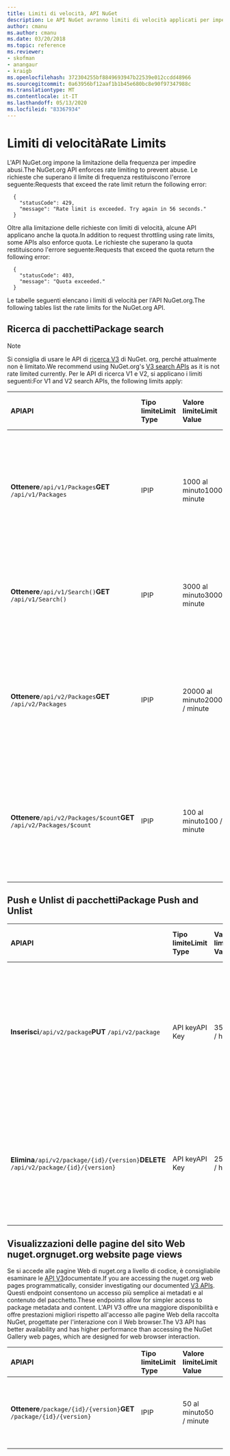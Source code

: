 ```yaml
---
title: Limiti di velocità, API NuGet
description: Le API NuGet avranno limiti di velocità applicati per impedire abusi.
author: cmanu
ms.author: cmanu
ms.date: 03/20/2018
ms.topic: reference
ms.reviewer:
- skofman
- anangaur
- kraigb
ms.openlocfilehash: 372304255bf8849693947b22539e012ccdd48966
ms.sourcegitcommit: 0a63956bf12aaf1b1b45e680bc8e90f97347988c
ms.translationtype: MT
ms.contentlocale: it-IT
ms.lasthandoff: 05/13/2020
ms.locfileid: "83367934"
---
```

# <a name="rate-limits"></a><span data-ttu-id="92039-103">Limiti di velocità</span><span class="sxs-lookup"><span data-stu-id="92039-103">Rate Limits</span></span>

<span data-ttu-id="92039-104">L'API NuGet.org impone la limitazione della frequenza per impedire abusi.</span><span class="sxs-lookup"><span data-stu-id="92039-104">The NuGet.org API enforces rate limiting to prevent abuse.</span></span> <span data-ttu-id="92039-105">Le richieste che superano il limite di frequenza restituiscono l'errore seguente:</span><span class="sxs-lookup"><span data-stu-id="92039-105">Requests that exceed the rate limit return the following error:</span></span> 

  ~~~
    {
      "statusCode": 429,
      "message": "Rate limit is exceeded. Try again in 56 seconds."
    }
  ~~~

<span data-ttu-id="92039-106">Oltre alla limitazione delle richieste con limiti di velocità, alcune API applicano anche la quota.</span><span class="sxs-lookup"><span data-stu-id="92039-106">In addition to request throttling using rate limits, some APIs also enforce quota.</span></span> <span data-ttu-id="92039-107">Le richieste che superano la quota restituiscono l'errore seguente:</span><span class="sxs-lookup"><span data-stu-id="92039-107">Requests that exceed the quota return the following error:</span></span>

  ~~~
    {
      "statusCode": 403,
      "message": "Quota exceeded."
    }
  ~~~

<span data-ttu-id="92039-108">Le tabelle seguenti elencano i limiti di velocità per l'API NuGet.org.</span><span class="sxs-lookup"><span data-stu-id="92039-108">The following tables list the rate limits for the NuGet.org API.</span></span>

## <a name="package-search"></a><span data-ttu-id="92039-109">Ricerca di pacchetti</span><span class="sxs-lookup"><span data-stu-id="92039-109">Package search</span></span>

> [!Note]
> <span data-ttu-id="92039-110">Si consiglia di usare le API di [ricerca V3](search-query-service-resource.md) di NuGet. org, perché attualmente non è limitato.</span><span class="sxs-lookup"><span data-stu-id="92039-110">We recommend using NuGet.org's [V3 search APIs](search-query-service-resource.md) as it is not rate limited currently.</span></span> <span data-ttu-id="92039-111">Per le API di ricerca V1 e V2, si applicano i limiti seguenti:</span><span class="sxs-lookup"><span data-stu-id="92039-111">For V1 and V2 search APIs, the following limits apply:</span></span>

| <span data-ttu-id="92039-112">API</span><span class="sxs-lookup"><span data-stu-id="92039-112">API</span></span> | <span data-ttu-id="92039-113">Tipo limite</span><span class="sxs-lookup"><span data-stu-id="92039-113">Limit Type</span></span> | <span data-ttu-id="92039-114">Valore limite</span><span class="sxs-lookup"><span data-stu-id="92039-114">Limit Value</span></span> | <span data-ttu-id="92039-115">Caso di utilizzo dell'API</span><span class="sxs-lookup"><span data-stu-id="92039-115">API Use Case</span></span> |
|:---|:---|:---|:---|
<span data-ttu-id="92039-116">**Ottenere**`/api/v1/Packages`</span><span class="sxs-lookup"><span data-stu-id="92039-116">**GET** `/api/v1/Packages`</span></span> | <span data-ttu-id="92039-117">IP</span><span class="sxs-lookup"><span data-stu-id="92039-117">IP</span></span> | <span data-ttu-id="92039-118">1000 al minuto</span><span class="sxs-lookup"><span data-stu-id="92039-118">1000 / minute</span></span> | <span data-ttu-id="92039-119">Eseguire query sui metadati del pacchetto NuGet tramite la raccolta OData V1 `Packages`</span><span class="sxs-lookup"><span data-stu-id="92039-119">Query NuGet package metadata via v1 OData `Packages` collection</span></span> |
<span data-ttu-id="92039-120">**Ottenere**`/api/v1/Search()`</span><span class="sxs-lookup"><span data-stu-id="92039-120">**GET** `/api/v1/Search()`</span></span> | <span data-ttu-id="92039-121">IP</span><span class="sxs-lookup"><span data-stu-id="92039-121">IP</span></span> | <span data-ttu-id="92039-122">3000 al minuto</span><span class="sxs-lookup"><span data-stu-id="92039-122">3000 / minute</span></span> | <span data-ttu-id="92039-123">Cerca i pacchetti NuGet tramite l'endpoint di ricerca V1</span><span class="sxs-lookup"><span data-stu-id="92039-123">Search for NuGet packages via v1 Search endpoint</span></span> | 
<span data-ttu-id="92039-124">**Ottenere**`/api/v2/Packages`</span><span class="sxs-lookup"><span data-stu-id="92039-124">**GET** `/api/v2/Packages`</span></span> | <span data-ttu-id="92039-125">IP</span><span class="sxs-lookup"><span data-stu-id="92039-125">IP</span></span> | <span data-ttu-id="92039-126">20000 al minuto</span><span class="sxs-lookup"><span data-stu-id="92039-126">20000 / minute</span></span> | <span data-ttu-id="92039-127">Eseguire query sui metadati del pacchetto NuGet tramite la raccolta OData v2 `Packages`</span><span class="sxs-lookup"><span data-stu-id="92039-127">Query NuGet package metadata via v2 OData `Packages` collection</span></span> | 
<span data-ttu-id="92039-128">**Ottenere**`/api/v2/Packages/$count`</span><span class="sxs-lookup"><span data-stu-id="92039-128">**GET** `/api/v2/Packages/$count`</span></span> | <span data-ttu-id="92039-129">IP</span><span class="sxs-lookup"><span data-stu-id="92039-129">IP</span></span> | <span data-ttu-id="92039-130">100 al minuto</span><span class="sxs-lookup"><span data-stu-id="92039-130">100 / minute</span></span> | <span data-ttu-id="92039-131">Eseguire query sul numero di pacchetti NuGet tramite la raccolta OData v2 `Packages`</span><span class="sxs-lookup"><span data-stu-id="92039-131">Query NuGet package count via v2 OData `Packages` collection</span></span> | 

## <a name="package-push-and-unlist"></a><span data-ttu-id="92039-132">Push e Unlist di pacchetti</span><span class="sxs-lookup"><span data-stu-id="92039-132">Package Push and Unlist</span></span>

| <span data-ttu-id="92039-133">API</span><span class="sxs-lookup"><span data-stu-id="92039-133">API</span></span> | <span data-ttu-id="92039-134">Tipo limite</span><span class="sxs-lookup"><span data-stu-id="92039-134">Limit Type</span></span> | <span data-ttu-id="92039-135">Valore limite</span><span class="sxs-lookup"><span data-stu-id="92039-135">Limit Value</span></span> | <span data-ttu-id="92039-136">Caso di utilizzo dell'API</span><span class="sxs-lookup"><span data-stu-id="92039-136">API Use Case</span></span> | 
|:---|:---|:---|:--- |
<span data-ttu-id="92039-137">**Inserisci**`/api/v2/package`</span><span class="sxs-lookup"><span data-stu-id="92039-137">**PUT** `/api/v2/package`</span></span> | <span data-ttu-id="92039-138">API key</span><span class="sxs-lookup"><span data-stu-id="92039-138">API Key</span></span> | <span data-ttu-id="92039-139">350/ora</span><span class="sxs-lookup"><span data-stu-id="92039-139">350 / hour</span></span> | <span data-ttu-id="92039-140">Caricare un nuovo pacchetto NuGet (versione) tramite l'endpoint di push V2</span><span class="sxs-lookup"><span data-stu-id="92039-140">Upload a new NuGet package (version) via v2 push endpoint</span></span> 
<span data-ttu-id="92039-141">**Elimina**`/api/v2/package/{id}/{version}`</span><span class="sxs-lookup"><span data-stu-id="92039-141">**DELETE** `/api/v2/package/{id}/{version}`</span></span> | <span data-ttu-id="92039-142">API key</span><span class="sxs-lookup"><span data-stu-id="92039-142">API Key</span></span> | <span data-ttu-id="92039-143">250/ora</span><span class="sxs-lookup"><span data-stu-id="92039-143">250 / hour</span></span> | <span data-ttu-id="92039-144">Non elencare un pacchetto NuGet (versione) tramite l'endpoint V2</span><span class="sxs-lookup"><span data-stu-id="92039-144">Unlist a NuGet package (version) via v2 endpoint</span></span> 

## <a name="nugetorg-website-page-views"></a><span data-ttu-id="92039-145">Visualizzazioni delle pagine del sito Web nuget.org</span><span class="sxs-lookup"><span data-stu-id="92039-145">nuget.org website page views</span></span>

<span data-ttu-id="92039-146">Se si accede alle pagine Web di nuget.org a livello di codice, è consigliabile esaminare le [API V3](overview.md)documentate.</span><span class="sxs-lookup"><span data-stu-id="92039-146">If you are accessing the nuget.org web pages programmatically, consider investigating our documented [V3 APIs](overview.md).</span></span> <span data-ttu-id="92039-147">Questi endpoint consentono un accesso più semplice ai metadati e al contenuto del pacchetto.</span><span class="sxs-lookup"><span data-stu-id="92039-147">These endpoints allow for simpler access to package metadata and content.</span></span> <span data-ttu-id="92039-148">L'API V3 offre una maggiore disponibilità e offre prestazioni migliori rispetto all'accesso alle pagine Web della raccolta NuGet, progettate per l'interazione con il Web browser.</span><span class="sxs-lookup"><span data-stu-id="92039-148">The V3 API has better availability and has higher performance than accessing the NuGet Gallery web pages, which are designed for web browser interaction.</span></span>

| <span data-ttu-id="92039-149">API</span><span class="sxs-lookup"><span data-stu-id="92039-149">API</span></span> | <span data-ttu-id="92039-150">Tipo limite</span><span class="sxs-lookup"><span data-stu-id="92039-150">Limit Type</span></span> | <span data-ttu-id="92039-151">Valore limite</span><span class="sxs-lookup"><span data-stu-id="92039-151">Limit Value</span></span> | <span data-ttu-id="92039-152">Caso di utilizzo dell'API</span><span class="sxs-lookup"><span data-stu-id="92039-152">API Use Case</span></span> | 
|:---|:---|:---|:--- |
<span data-ttu-id="92039-153">**Ottenere**`/package/{id}/{version}`</span><span class="sxs-lookup"><span data-stu-id="92039-153">**GET** `/package/{id}/{version}`</span></span> | <span data-ttu-id="92039-154">IP</span><span class="sxs-lookup"><span data-stu-id="92039-154">IP</span></span> | <span data-ttu-id="92039-155">50 al minuto</span><span class="sxs-lookup"><span data-stu-id="92039-155">50 / minute</span></span> | <span data-ttu-id="92039-156">Visualizza la pagina dei dettagli del pacchetto (versione).</span><span class="sxs-lookup"><span data-stu-id="92039-156">Display package (version) details page.</span></span> 
